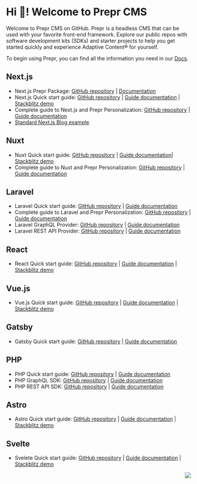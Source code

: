 # Hi 👋! Welcome to Prepr CMS

Welcome to Prepr CMS on GitHub. Prepr is a headless CMS that can be used with your favorite front-end framework. Explore our public repos with software development kits (SDKs) and starter projects to help you get started quickly and experience Adaptive Content® for yourself.

To begin using Prepr, you can find all the information you need in our [Docs](https://docs.prepr.io/).

## Next.js
- Next.js Prepr Package: [GitHub repository](https://github.com/preprio/prepr-nextjs) | [Documentation](https://docs.prepr.io/connecting-a-front-end-framework/nextjs/prepr-nextjs-package)
- Next.js Quick start guide: [GitHub repository](https://github.com/preprio/next-quick-start) | [Guide documentation](https://docs.prepr.io/connecting-front-end-apps/next-quick-start-guide) | [Stackblitz demo](https://stackblitz.com/edit/next-quick-start)
- Complete guide to Next.js and Prepr Personalization: [GitHub repository](https://github.com/preprio/next-complete-starter) | [Guide documentation](https://docs.prepr.io/connecting-front-end-apps/next-complete-guide)
- [Standard Next.js Blog example](https://github.com/preprio/next.js-blog-example)

## Nuxt
- Nuxt Quick start guide: [GitHub repository](https://github.com/preprio/nuxt-quick-start) | [Guide documentation](https://docs.prepr.io/connecting-front-end-apps/nuxt-quick-start-guide)| [Stackblitz demo](https://stackblitz.com/edit/nuxt-quick-start)
- Complete guide to Nuxt and Prepr Personalization: [GitHub repository](https://github.com/preprio/nuxt-complete-starter) | [Guide documentation](https://docs.prepr.io/connecting-front-end-apps/nuxt-complete-guide)

## Laravel
- Laravel Quick start guide: [GitHub repository](https://github.com/preprio/laravel-quick-start) | [Guide documentation](https://docs.prepr.io/connecting-front-end-apps/laravel-quick-start-guide)
- Complete guide to Laravel and Prepr Personalization: [GitHub repository](https://github.com/preprio/laravel-complete-starter) | [Guide documentation](https://docs.prepr.io/connecting-front-end-apps/laravel-complete-guide)
- Laravel GraphQL Provider: [GitHub repository](https://github.com/preprio/laravel-graphql-sdk) | [Guide documentation](https://docs.prepr.io/connecting-front-end-apps/laravel-graphql-provider)
- Laravel REST API Provider: [GitHub repository](https://github.com/preprio/laravel-rest-sdk) | [Guide documentation](https://docs.prepr.io/connecting-front-end-apps/laravel-rest-provider)

## React
- React Quick start guide: [GitHub repository](https://github.com/preprio/react-quick-start) | [Guide documentation](https://docs.prepr.io/connecting-front-end-apps/react-quick-start-guide) | [Stackblitz demo](https://stackblitz.com/edit/prepr-react-quick-start)

## Vue.js
- Vue.js Quick start guide: [GitHub repository](https://github.com/preprio/vue-quick-start) | [Guide documentation](https://docs.prepr.io/connecting-front-end-apps/vue-quick-start-guide) | [Stackblitz demo](https://stackblitz.com/edit/vue-quick-start)

## Gatsby
- Gatsby Quick start guide: [GitHub repository](https://github.com/preprio/gatsby-quick-start) | [Guide documentation](https://docs.prepr.io/connecting-front-end-apps/gatsby-quick-start-guide) 

## PHP
- PHP Quick start guide: [GitHub repository](https://github.com/preprio/php-quick-start) | [Guide documentation](https://docs.prepr.io/connecting-front-end-apps/php-quick-start-guide)
- PHP GraphQL SDK: [GitHub repository](https://github.com/preprio/php-graphql-sdk) | [Guide documentation](https://docs.prepr.io/connecting-front-end-apps/php-graphql-sdk)
- PHP REST API SDK: [GitHub repository](https://github.com/preprio/php-rest-sdk) | [Guide documentation](https://docs.prepr.io/connecting-front-end-apps/php-rest-sdk)

## Astro
- Astro Quick start guide: [GitHub repository](https://github.com/preprio/astro-quick-start) | [Guide documentation](https://docs.prepr.io/connecting-front-end-apps/astro-quick-start-guide) | [Stackblitz demo](https://stackblitz.com/edit/astro-quick-start)

## Svelte
- Svelete Quick start guide: [GitHub repository](https://github.com/preprio/svelte-quick-start) | [Guide documentation](https://docs.prepr.io/connecting-front-end-apps/svelte-quick-start-guide) | [Stackblitz demo](https://stackblitz.com/edit/svelte-quick-start)

<img src="https://3f8neni5ytfp.b-cdn.net/4fb86f77-96b9-4933-95eb-ec9586a705f4.svg" align="right">
